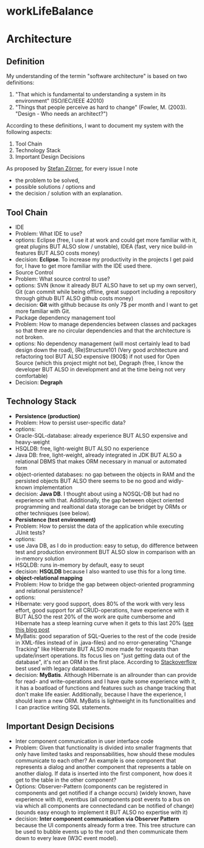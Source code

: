 workLifeBalance
===============

Architecture
============

Definition
----------

My understanding of the termin "software architecture" is based on two definitions:

1. "That which is fundamental to understanding a system in its environment" (ISO/IEC/IEEE 42010)
2. "Things that people perceive as hard to change" (Fowler, M. (2003). "Design - Who needs an architect?")
 
According to these definitions, I want to document my system with the following aspects:

1. Tool Chain
2. Technology Stack
3. Important Design Decisions

As proposed by [Stefan Zörner](http://www.dokchess.de/), for every issue I note
- the problem to be solved,
- possible solutions / options and
- the decision / solution with an explanation.


Tool Chain
-----------
- IDE
 - Problem: What IDE to use?
 - options: Eclipse (free, I use it at work and could get more familiar with it, great plugins BUT ALSO slow / unstable), IDEA (fast, very nice build-in features BUT ALSO costs money)
 - decision: **Eclipse**. To increase my productivity in the projects I get paid for, I have to get more familiar with the IDE used there.
- Source Control
 - Problem: What source control to use?
 - options: SVN (know it already BUT ALSO have to set up my own server), Git (can commit while being offline, great support including a repository through github BUT ALSO github costs money)
 - decision: **Git** with github because its only 7$ per month and I want to get more familiar with Git.
- Package dependency management tool 
 - Problem: How to manage dependencies between classes and packages so that there are no circular dependencies and that the architecture is not broken. 
 - options: No dependency management (will most certainly lead to bad design down the road), (Re)Structure101 (Very good architecture and refactoring tool BUT ALSO expensive (900$) if not used for Open Source (which this project might not be), Degraph (free, I know the developer BUT ALSO in development and at the time being not very comfortable)
 - Decision: **Degraph**

Technology Stack
----------------
- **Persistence (production)**
 - Problem: How to persist user-specific data?
 - options: 
 - Oracle-SQL-database: already experience BUT ALSO expensive and heavy-weight
 - HSQLDB: free, light-weight BUT ALSO no experience
 - Java DB: free, light-weight, already integrated in JDK BUT ALSO a relational DBMS that makes ORM necessary in manual or automated form
 - object-oriented databases: no gap between the objects in RAM and the persisted objects BUT ALSO there seems to be no good and widly-known implementation
 - decision: **Java DB**. I thought about using a NOSQL-DB but had no experience with that. Additionally, the gap between object oriented programming and realtional data storage can be bridget by ORMs or other techniques (see below).
- **Persistence (test environment)**
 - Problem: How to persist the data of the application while executing JUnit tests?
 - options:
 - use Java DB, as I do in production: easy to setup, do difference between test and production environment BUT ALSO slow in comparison with an in-memory solution
 - HSQLDB: runs in-memory by default, easy to seupt
 - decision: **HSQLDB** because I also wanted to use this for a long time.
- **object-relational mapping**
 - Problem: How to bridge the gap between object-oriented programming and relational persistence?
 - options: 
 - Hibernate: very good support, does 80% of the work with very less effort, good support for all CRUD-operations, have experience with it BUT ALSO the rest 20% of the work are quite cumbersome and Hibernate has a steep learning curve when it gets to this last 20% ([see this blog post](http://hallofthemountainking.wordpress.com/2011/11/11/now-why-am-i-so-much-in-love-with-mybatis/)
 - MyBatis: good separation of SQL-Queries to the rest of the code (reside in XML-files instead of in .java-files) and no error-generating "Change Tracking" like Hibernate BUT ALSO more made for requests than update/insert operations. Its focus lies on "just getting data out of the database", it's not an ORM in the first place. According to [Stackoverflow](http://programmers.stackexchange.com/questions/158109/what-are-the-advantages-of-mybatis-over-hibernate) best used with legacy databases.
 - decision: **MyBatis**. Although Hibernate is an allrounder than can provide for read- and write-operations and I have quite some experience with it, it has a boatload of functions and features such as change tracking that don't make life easier. Additionally, because I have the experience, I should learn a new ORM. MyBatis is lightweight in its functionalities and I can practice writing SQL statements.

Important Design Decisions
----------------
- Inter component communication in user interface code
 - Problem: Given that functionality is divided into smaller fragments that only have limited tasks and responsabilities, how should these modules communicate to each other? An example is one component that represents a dialog and another component that represents a table on another dialog. If data is inserted into the first component, how does it get to the table in the other component?
 - Options: Observer-Pattern (components can be registered in components and get notified if a change occurs) (widely known, have experience with it), eventbus (all components post events to a bus on via which all components are connectedand can be notified of change) (sounds easy enough to implement it BUT ALSO no expertise with it)
 - decision: **Inter component communication via Observer Pattern** because the UI components already form a tree. This tree structure can be used to bubble events up to the root and then communicate them down to every leave (W3C event model).
